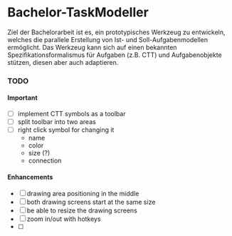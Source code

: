 # Bachelor-TaskModeller

Ziel der Bachelorarbeit ist es, ein prototypisches Werkzeug zu entwickeln, welches die parallele Erstellung von Ist- und Soll-Aufgabenmodellen ermöglicht. Das
Werkzeug kann sich auf einen bekannten Spezifikationsformalismus für Aufgaben (z.B. CTT) und Aufgabenobjekte stützen, diesen aber auch adaptieren.

### TODO

#### Important
- [ ] implement CTT symbols as a toolbar
- [ ] split toolbar into two areas
- [ ] right click symbol for changing it
  - name
  - color
  - size (?)
  - connection

#### Enhancements
- [ ] drawing area positioning in the middle
- [ ] both drawing screens start at the same size
- [ ] be able to resize the drawing screens
- [ ] zoom in/out with hotkeys
- [ ] 